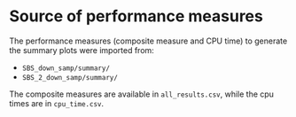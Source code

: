 # Source of performance measures

The performance measures (composite measure and CPU time) to generate the summary plots were imported from:

* `SBS_down_samp/summary/`
* `SBS_2_down_samp/summary/`

The composite measures are available in `all_results.csv`, while the cpu times are in `cpu_time.csv`.